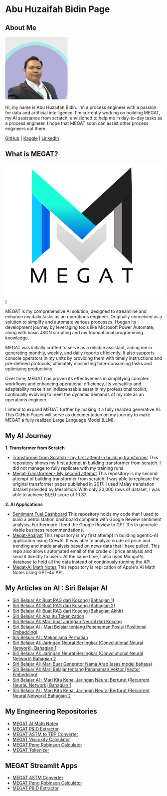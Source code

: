 # Abu Huzaifah Bidin Page


## About Me

<img src="asset/Abukacak.png" alt="Megat" width="200">


Hi, my name is Abu Huzaifah Bidin. I'm a process engineer with a passion for data and artificial intelligence. I'm currently working on building MEGAT, my AI assistance from scratch, envisioned to help me in day-to-day tasks as a process engineer. I hope that MEGAT soon can assist other process engineers out there.

[GitHub](https://github.com/maercaestro) | [Kaggle](https://www.kaggle.com/abuhuzaifahbidin) | [LinkedIn](https://www.linkedin.com/in/abu-huzaifah-bidin-71391068)

## What is MEGAT?
![Uploading logomegat.png…](https://github.com/maercaestro/maercaestro.github.io/blob/e0433f09766177088d34607ef129c0c9dd1535b3/asset/logomegat.png))


MEGAT is my comprehensive AI solution, designed to streamline and enhance my daily tasks as an operations engineer. Originally conceived as a solution to simplify and automate various processes, I began its development journey by leveraging tools like Microsoft Power Automate, along with basic JSON scripting and my foundational programming knowledge.

MEGAT was initially crafted to serve as a reliable assistant, aiding me in generating monthly, weekly, and daily reports efficiently. It also supports console operators in my units by providing them with timely instructions and pre-defined protocols, ultimately minimizing time-consuming tasks and optimizing productivity.

Over time, MEGAT has proven its effectiveness in simplifying complex workflows and enhancing operational efficiency. Its versatility and adaptability make it an indispensable asset in my professional toolkit, continually evolving to meet the dynamic demands of my role as an operations engineer.

I intend to expand MEGAT further by making it a fully realized generative AI. This GitHub Pages will serve as documentation on my journey to make MEGAT a fully realized Large Language Model (LLM). 

## My AI Journey
**1. Transformer from Scratch**
- [Transformer from Scratch - my first attemt in building transformer](https://github.com/maercaestro/transformer-scratch)
  This repository shows my first attempt in building transformer from scratch. I did not manage to fully replicate with my training runs
- [Megat-Transformer - My second attempt](https://github.com/maercaestro/megat-transformer)
  This repository is my second attempt of building transformer from scratch. I was able to replicate the original transformer paper published in 2017.
  I used Malay translation dataset provided by Mesolitica. With only 30,000 rows of dataset, I was able to achieve BLEU score of 10.37.


**2. AI Applications**
- [Sentiment Fuel Dashboard](https://github.com/maercaestro/sentiment-fuel)
  This repository holds my code that I used to build a petrol station dashboard complete with Google Review sentiment analysis. Furthermore I feed the Google Review
  to GPT 3.5 to generate viable business recommendations.
- [Megat-Analyst](https://github.com/maercaestro/megat-analyst)
  This repository is my first attempt in building agentic-AI application using CrewAI. It was able to analyze crude oil price and trending and made analysis based
  on news data that I have pulled. This repo also allows automated email of the crude oil price analysis and send it directly to users. At the same time, I also used
  MongoPy database to hold all the data instead of continously running the API.
- [Megat-AI Math Notes](https://github.com/maercaestro/megat-ai-notes)
  This repository is replication of Apple's AI Math Notes using GPT-4o API.
  


## My Articles on AI : Siri Belajar AI
- [Siri Belajar AI: Buat RAG dari Kosong (Bahagian 1)](https://medium.com/@maercaestro/siri-belajar-ai-buat-rag-dari-kosong-bahagian-1-46d6acf201e8)
- [Siri Belajar AI: Buat RAG dari Kosong (Bahagian 2)](https://medium.com/@maercaestro/siri-belajar-ai-buat-rag-dari-kosong-bahagian-2-a41554905d37)
- [Siri Belajar AI: Buat RAG dari Kosong (Bahagian Akhir)](https://medium.com/@maercaestro/siri-belajar-ai-buat-rag-dari-kosong-bahagian-akhir-0cb63bffee64)
- [Siri Belajar AI: Apa itu Tokenization](https://medium.com/@maercaestro/siri-belajar-ai-apa-itu-tokenization-6e11104d8801)
- [Siri Belajar AI: Mari buat Jaringan Neural dari Kosong](https://medium.com/@maercaestro/siri-belajar-ai-mari-buat-jaringan-neural-dari-kosong-b525ba11171c)
- [Siri Belajar AI : Mari Belajar tentang Penanaman Posisi (Positional Embedding)](https://medium.com/@maercaestro/siri-belajar-ai-mari-belajar-tentang-penanaman-posisi-positional-embedding-94ad4cdd7cc2)
- [Siri Belajar AI : Mekanisma Perhatian](https://medium.com/@maercaestro/siri-belajar-ai-mekanisma-perhatian-cd71853ec325)
- [Siri Belajar AI: Jaringan Neural Berlingkar (Convolutional Neural Network), Bahagian 1](https://medium.com/@maercaestro/siri-belajar-ai-jaringan-neural-berlingkar-convoluted-neural-network-bahagian-1-ef517726609f)
- [Siri Belajar AI: Jaringan Neural Berlingkar (Convolutional Neural Network) Bahagian 2](https://medium.com/@maercaestro/siri-belajar-ai-jaringan-neural-berlingkar-convolutional-neural-network-bahagian-2-f19956754288)
- [Siri Belajar AI: Mari Buat Generator Nama Arab (asas model bahasa)](https://medium.com/@maercaestro/siri-belajar-ai-mari-buat-generator-nama-arab-asas-model-bahasa-90bbb6b32ce3)
- [Siri Belajar AI: Mari Belajar tentang Penanaman Vektor (Vector Embedding)](https://medium.com/@maercaestro/siri-belajar-ai-mari-belajar-tentang-penanaman-vektor-vector-embedding-2e06230c01c9)
- [Siri Belajar AI : Mari Kita Kenal Jaringan Neural Berturut (Recurrent NeuraL Network) Bahagian 1](https://medium.com/@maercaestro/siri-belajar-ai-mari-kita-kenal-jaringan-neural-berturut-recurrent-neural-network-bahagian-1-2efd3d3aaafe)
- [Siri Belajar AI : Mari Kita Kenal Jaringan Neural Berturut (Recurrent Neural Network) Bahagian 2](https://medium.com/@maercaestro/siri-belajar-ai-mari-kita-kenal-jaringan-neural-berturut-recurrent-neural-network-bahagian-2-335ffd05efbe)

## My Engineering Repositories
- [MEGAT AI Math Notes](https://github.com/maercaestro/megat-ai-notes)
- [MEGAT P&ID Extractor](https://github.com/maercaestro/pidextractor)
- [MEGAT ASTM to TBP Converter](https://github.com/maercaestro/astmconverter)
- [MEGAT Viscosity Calculator](https://github.com/maercaestro/megat-viscosity)
- [MEGAT Peng Robinson Calculator](https://github.com/maercaestro/megatpengrobinson)
- [MEGAT Tokenizer](https://github.com/maercaestro/megat-tokenizer)

## MEGAT Streamlit Apps
- [MEGAT ASTM Converter](https://megat-astmconverter.streamlit.app/)
- [MEGAT Peng Robinson Calculator](https://megatpengrobinson.streamlit.app/)
- [MEGAT P&ID Extractor](https://megat-pidextractor.streamlit.app/)

